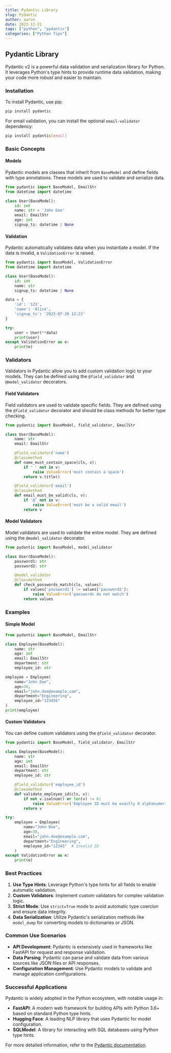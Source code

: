 ```yaml
---
title: Pydantic Library
slug: Pydantic
author: aaron
date: 2023-12-21
tags: ["python", "pydantic"]
categories: ["Python Tips"]
---
```


## Pydantic Library

Pydantic v2 is a powerful data validation and serialization library for Python. It leverages Python's type hints to provide runtime data validation, making your code more robust and easier to maintain. 

### Installation

To install Pydantic, use pip:

```bash
pip install pydantic
```

For email validation, you can install the optional `email-validator` dependency:

```bash
pip install pydantic[email]
```

### Basic Concepts

#### Models

Pydantic models are classes that inherit from `BaseModel` and define fields with type annotations. These models are used to validate and serialize data.

```python
from pydantic import BaseModel, EmailStr
from datetime import datetime

class User(BaseModel):
    id: int
    name: str = 'John Doe'
    email: EmailStr
    age: int
    signup_ts: datetime | None
```

#### Validation

Pydantic automatically validates data when you instantiate a model. If the data is invalid, a `ValidationError` is raised.

```python
from pydantic import BaseModel, ValidationError
from datetime import datetime

class User(BaseModel):
    id: int
    name: str
    signup_ts: datetime | None

data = {
    'id': '123',
    'name': 'Alice',
    'signup_ts': '2023-07-20 12:22'
}

try:
    user = User(**data)
    print(user)
except ValidationError as e:
    print(e)
```

### Validators

Validators in Pydantic allow you to add custom validation logic to your models. They can be defined using the `@field_validator` and `@model_validator` decorators.

#### Field Validators

Field validators are used to validate specific fields. They are defined using the `@field_validator` decorator and should be class methods for better type checking.

```python
from pydantic import BaseModel, field_validator, EmailStr

class User(BaseModel):
    name: str
    email: EmailStr

    @field_validator('name')
    @classmethod
    def name_must_contain_space(cls, v):
        if ' ' not in v:
            raise ValueError('must contain a space')
        return v.title()

    @field_validator('email')
    @classmethod
    def email_must_be_valid(cls, v):
        if '@' not in v:
            raise ValueError('must be a valid email')
        return v
```

#### Model Validators

Model validators are used to validate the entire model. They are defined using the `@model_validator` decorator.

```python
from pydantic import BaseModel, model_validator

class User(BaseModel):
    password1: str
    password2: str

    @model_validator
    @classmethod
    def check_passwords_match(cls, values):
        if values['password1'] != values['password2']:
            raise ValueError('passwords do not match')
        return values
```

### Examples

#### Simple Model

```python
from pydantic import BaseModel, EmailStr

class Employee(BaseModel):
    name: str
    age: int
    email: EmailStr
    department: str
    employee_id: str

employee = Employee(
    name="John Doe",
    age=30,
    email="john.doe@example.com",
    department="Engineering",
    employee_id="123456"
)
print(employee)
```

#### Custom Validators

You can define custom validators using the `@field_validator` decorator.

```python
from pydantic import BaseModel, field_validator, EmailStr

class Employee(BaseModel):
    name: str
    age: int
    email: EmailStr
    department: str
    employee_id: str

    @field_validator('employee_id')
    @classmethod
    def validate_employee_id(cls, v):
        if not v.isalnum() or len(v) != 6:
            raise ValueError('Employee ID must be exactly 6 alphanumeric characters')
        return v

try:
    employee = Employee(
        name="John Doe",
        age=30,
        email="john.doe@example.com",
        department="Engineering",
        employee_id="12345"  # Invalid ID
    )
except ValidationError as e:
    print(e)
```

### Best Practices

1. **Use Type Hints**: Leverage Python's type hints for all fields to enable automatic validation.
2. **Custom Validators**: Implement custom validators for complex validation logic.
3. **Strict Mode**: Use `strict=True` mode to avoid automatic type coercion and ensure data integrity.
4. **Data Serialization**: Utilize Pydantic's serialization methods like `model_dump` for converting models to dictionaries or JSON.

### Common Use Scenarios

- **API Development**: Pydantic is extensively used in frameworks like FastAPI for request and response validation.
- **Data Parsing**: Pydantic can parse and validate data from various sources like JSON files or API responses.
- **Configuration Management**: Use Pydantic models to validate and manage application configurations.

### Successful Applications

Pydantic is widely adopted in the Python ecosystem, with notable usage in:

- **FastAPI**: A modern web framework for building APIs with Python 3.6+ based on standard Python type hints.
- **Hugging Face**: A leading NLP library that uses Pydantic for model configuration.
- **SQLModel**: A library for interacting with SQL databases using Python type hints.

For more detailed information, refer to the [Pydantic documentation](https://docs.pydantic.dev/latest/).
